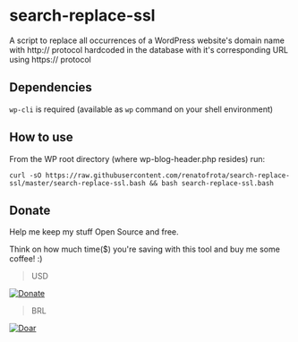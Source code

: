 # search-replace-ssl
A script to replace all occurrences of a WordPress website's domain name with http:// protocol hardcoded in the database with it's corresponding URL using https:// protocol

## Dependencies

`wp-cli` is required (available as `wp` command on your shell environment)

## How to use

From the WP root directory (where wp-blog-header.php resides) run:

```
curl -sO https://raw.githubusercontent.com/renatofrota/search-replace-ssl/master/search-replace-ssl.bash && bash search-replace-ssl.bash
```

## Donate

Help me keep my stuff Open Source and free.

Think on how much time($) you're saving with this tool and buy me some coffee! :)

> USD

[![Donate](https://www.paypalobjects.com/en_US/i/btn/btn_donate_SM.gif)](https://www.paypal.com/cgi-bin/webscr?cmd=_s-xclick&hosted_button_id=R58RLRMM8YM6U)

> BRL

[![Doar](https://www.paypalobjects.com/pt_BR/i/btn/btn_donate_SM.gif)](https://www.paypal.com/cgi-bin/webscr?cmd=_s-xclick&hosted_button_id=9JMBDY5QA8X5A)
